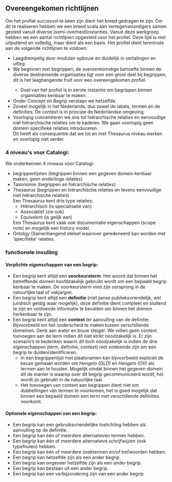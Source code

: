 <h2>Overeengekomen richtlijnen</h2>

Om het profiel succesvol te laten zijn dient het breed gedragen te zijn. Om dit te realiseren hebben we een breed scala aan vertegenwoordigers samen gesteld vanuit diverse (semi-overheid)instanties. Vanuit deze werkgroep hebben we een aantal richtlijnen opgesteld voor het profiel. Deze lijst is niet uitputtend en volledig, maar dient als een basis. 
Het profiel dient tenminste aan de volgende richtlijnen te voldoen:
<ul>
  <li>Laagdrempelig door modulair opbouw en duidelijk in vertalingen en uitleg.</li>
  <li>We beginnen met begrippen, de overeenkomstige behoefte binnen de diverse deelnemende organisaties ligt voor een groot deel bij begrippen, dit is het laaghangende fruit voor een overeengekomen profiel.</li>
  <ul><li>Doel van het profiel is in eerste instantie om begrippen binnen organisaties kenbaar te maken.</li></ul>
  <li>Onder Concept en Begrip verstaan we hetzelfde.
  <li>Zoveel mogelijk in het Nederlands, dus zowel de labels, termen en de definities. De context is in principe de Nederlandse omgeving. 
  <li>Voorlopig concentreren we ons tot hiërarchische relaties en eenvoudige niet hiërarchische relaties om te kaderen. We gaan voorlopig geen domein specifieke relaties introduceren. <br>
Dit heeft als consequentie dat we tot en met Thesaurus niveau werken en voorlopig niet verder.
</ul>

<h3>4 niveau's voor Catalogi:</h3>
We onderkennen 4 niveaus voor Catalogi:
<ul>
  <li>begrippenlijsten (begrippen binnen een gegeven domein kenbaar maken, geen onderlinge relaties)
  <li>Taxonomie (begrippen en hiërarchische relaties)
  <li>Thesaurus (begrippen en hiërarchische relaties en tevens eenvoudige niet hiërarchische relaties)<br>
      Een Thesaurus kent drie type relaties: 
    <ul>
      <li>Hiërarchisch (is specialisatie van)
      <li>Associatief (zie ook)
      <li>Equivalent (is gelijk aan)
    </ul>
  Een Thesaurus kent vaak ook documentatie eigenschappen (scope note) en mogelijk een history model. 
  <li>Ontolgy (Samenhangend stelsel waarover geredeneerd kan worden met ‘specifieke’ relaties.
</ul>

<h3>functionele invulling</h3>
<h4>Verplichte eigenschappen van een begrip:</h4>
<ul>
<li>Een begrip kent altijd een <b>voorkeursterm</b>. Het woord dat binnen het betreffende domein hoofdzakelijk gebruikt wordt om een bepaald begrip kenbaar te maken. De voorkeursterm vind zijn oorsprong in de natuurlijke taal of vakjargon.
  <li>Een begrip kent altijd een <b>definitie</b> (niet perse publieksvriendelijk, wel juridisch geldig waar mogelijk), deze definitie dient compleet en sluitend te zijn en voldoende informatie te bevatten om binnen het domein herkenbaar te zijn. 
  <li>Een begrip kent altijd een <b>context</b> ter aanvulling van de definitie. Bijvoorbeeld om het onderscheid te maken tussen verschillende domeinen. Denk aan water en bouw steiger. We willen geen context toevoegen aan de term indien dit niet strikt noodzakelijk is. Er zijn scenario’s te bedenken waarin dit toch noodzakelijk is indien de drie eigenschappen (term, definitie, context) niet voldoende zijn om een begrip te duiden/identificeren. 
  <ul>
    <li>In een begrippenlijst met plaatsnamen kan bijvoorbeeld expliciet de keuze gemaakt worden om <i>Hengelo (GLD)</i> en <i>Hengelo (OV)</i> als termen aan te houden. Mogelijk omdat binnen het gegeven domein dit de manier is waarop over dit begrip gecommuniceerd wordt, het wordt zo gebruikt in de natuurlijke taal. 
    <li>Het toevoegen van context aan begrippen dient niet om dubbellingen van termen te voorkomen, het is goed mogelijk dat binnen een bepaald domein een term met verschillende definities voorkomt. 
    </ul>
</ul>  
  
<h4>Optionele eigenschappen van een begrip:</h4>
<ul>
<li>Een begrip kan een gebruiksvriendelijke toelichting hebben als aanvulling op de definitie. 
<li>Een begrip kan één of meerdere alternatieven termen hebben. 
<li>Een begrip kan één of meerdere alternatieve schrijfwijzen (ook typefouten) hebben. 
<li>Een begrip kan één of meerdere zoektermen en/of trefwoorden hebben. 
<li>Een begrip kan hetzelfde zijn als een ander begrip.
<li>Een begrip kan ongeveer hetzelfde zijn als een ander begrip. 
<li>Een begrip kan bestaan uit een ander begrip.
<li>Een begrip kan een verbijzondering zijn van een ander begrip 
</ul>

